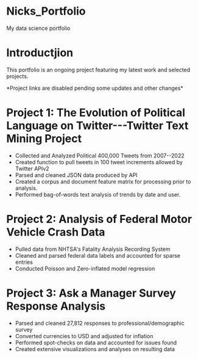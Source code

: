 # Nicks_Portfolio
My data science portfolio

# Introductjion
This portfolio is an ongoing project featuring my latest work and selected projects.  

\*Project links are disabled pending some updates and other changes*

# Project 1:  The Evolution of Political Language on Twitter---Twitter Text Mining Project
* Collected and Analyzed Political 400,000 Tweets from 2007--2022
* Created function to pull tweets in 100 tweet increments allowed by Twitter APIv2
* Parsed and cleaned JSON data produced by API
* Created a corpus and document feature matrix for processing prior to analysis.
* Performed bag-of-words text analysis of trends by date and user.

# Project 2: Analysis of Federal Motor Vehicle Crash Data
* Pulled data from NHTSA's Fatality Analysis Recording System
* Cleaned and parsed federal data labels and accounted for sparse entries
* Conducted Poisson and Zero-inflated model regression

# Project 3:  Ask a Manager Survey Response Analysis
* Parsed and cleaned 27,812 responses to professional/demographic survey
* Converted currencies to USD and adjusted for inflation
* Performed spot-checks on data and accounted for issues found
* Created extensive visualizations and analyses on resulting data
